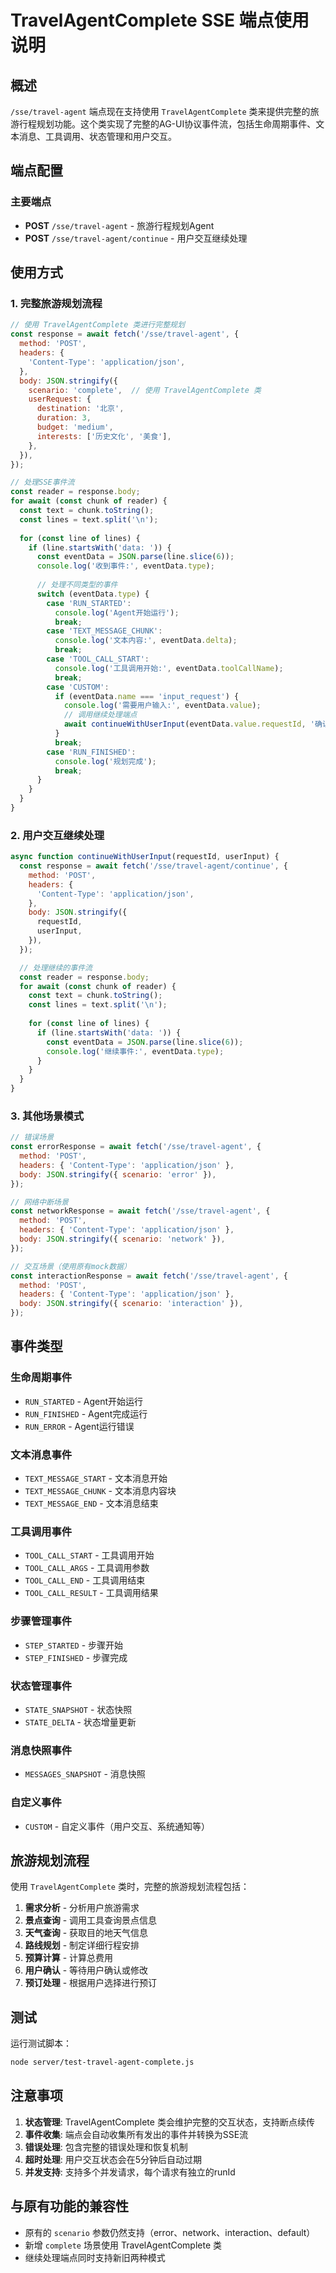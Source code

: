 # TravelAgentComplete SSE 端点使用说明

## 概述

`/sse/travel-agent` 端点现在支持使用 `TravelAgentComplete` 类来提供完整的旅游行程规划功能。这个类实现了完整的AG-UI协议事件流，包括生命周期事件、文本消息、工具调用、状态管理和用户交互。

## 端点配置

### 主要端点

- **POST** `/sse/travel-agent` - 旅游行程规划Agent
- **POST** `/sse/travel-agent/continue` - 用户交互继续处理

## 使用方式

### 1. 完整旅游规划流程

```javascript
// 使用 TravelAgentComplete 类进行完整规划
const response = await fetch('/sse/travel-agent', {
  method: 'POST',
  headers: {
    'Content-Type': 'application/json',
  },
  body: JSON.stringify({
    scenario: 'complete',  // 使用 TravelAgentComplete 类
    userRequest: {
      destination: '北京',
      duration: 3,
      budget: 'medium',
      interests: ['历史文化', '美食'],
    },
  }),
});

// 处理SSE事件流
const reader = response.body;
for await (const chunk of reader) {
  const text = chunk.toString();
  const lines = text.split('\n');
  
  for (const line of lines) {
    if (line.startsWith('data: ')) {
      const eventData = JSON.parse(line.slice(6));
      console.log('收到事件:', eventData.type);
      
      // 处理不同类型的事件
      switch (eventData.type) {
        case 'RUN_STARTED':
          console.log('Agent开始运行');
          break;
        case 'TEXT_MESSAGE_CHUNK':
          console.log('文本内容:', eventData.delta);
          break;
        case 'TOOL_CALL_START':
          console.log('工具调用开始:', eventData.toolCallName);
          break;
        case 'CUSTOM':
          if (eventData.name === 'input_request') {
            console.log('需要用户输入:', eventData.value);
            // 调用继续处理端点
            await continueWithUserInput(eventData.value.requestId, '确认并预订');
          }
          break;
        case 'RUN_FINISHED':
          console.log('规划完成');
          break;
      }
    }
  }
}
```

### 2. 用户交互继续处理

```javascript
async function continueWithUserInput(requestId, userInput) {
  const response = await fetch('/sse/travel-agent/continue', {
    method: 'POST',
    headers: {
      'Content-Type': 'application/json',
    },
    body: JSON.stringify({
      requestId,
      userInput,
    }),
  });

  // 处理继续的事件流
  const reader = response.body;
  for await (const chunk of reader) {
    const text = chunk.toString();
    const lines = text.split('\n');
    
    for (const line of lines) {
      if (line.startsWith('data: ')) {
        const eventData = JSON.parse(line.slice(6));
        console.log('继续事件:', eventData.type);
      }
    }
  }
}
```

### 3. 其他场景模式

```javascript
// 错误场景
const errorResponse = await fetch('/sse/travel-agent', {
  method: 'POST',
  headers: { 'Content-Type': 'application/json' },
  body: JSON.stringify({ scenario: 'error' }),
});

// 网络中断场景
const networkResponse = await fetch('/sse/travel-agent', {
  method: 'POST',
  headers: { 'Content-Type': 'application/json' },
  body: JSON.stringify({ scenario: 'network' }),
});

// 交互场景（使用原有mock数据）
const interactionResponse = await fetch('/sse/travel-agent', {
  method: 'POST',
  headers: { 'Content-Type': 'application/json' },
  body: JSON.stringify({ scenario: 'interaction' }),
});
```

## 事件类型

### 生命周期事件

- `RUN_STARTED` - Agent开始运行
- `RUN_FINISHED` - Agent完成运行
- `RUN_ERROR` - Agent运行错误

### 文本消息事件

- `TEXT_MESSAGE_START` - 文本消息开始
- `TEXT_MESSAGE_CHUNK` - 文本消息内容块
- `TEXT_MESSAGE_END` - 文本消息结束

### 工具调用事件

- `TOOL_CALL_START` - 工具调用开始
- `TOOL_CALL_ARGS` - 工具调用参数
- `TOOL_CALL_END` - 工具调用结束
- `TOOL_CALL_RESULT` - 工具调用结果

### 步骤管理事件

- `STEP_STARTED` - 步骤开始
- `STEP_FINISHED` - 步骤完成

### 状态管理事件

- `STATE_SNAPSHOT` - 状态快照
- `STATE_DELTA` - 状态增量更新

### 消息快照事件

- `MESSAGES_SNAPSHOT` - 消息快照

### 自定义事件

- `CUSTOM` - 自定义事件（用户交互、系统通知等）

## 旅游规划流程

使用 `TravelAgentComplete` 类时，完整的旅游规划流程包括：

1. **需求分析** - 分析用户旅游需求
2. **景点查询** - 调用工具查询景点信息
3. **天气查询** - 获取目的地天气信息
4. **路线规划** - 制定详细行程安排
5. **预算计算** - 计算总费用
6. **用户确认** - 等待用户确认或修改
7. **预订处理** - 根据用户选择进行预订

## 测试

运行测试脚本：

```bash
node server/test-travel-agent-complete.js
```

## 注意事项

1. **状态管理**: TravelAgentComplete 类会维护完整的交互状态，支持断点续传
2. **事件收集**: 端点会自动收集所有发出的事件并转换为SSE流
3. **错误处理**: 包含完整的错误处理和恢复机制
4. **超时处理**: 用户交互状态会在5分钟后自动过期
5. **并发支持**: 支持多个并发请求，每个请求有独立的runId

## 与原有功能的兼容性

- 原有的 `scenario` 参数仍然支持（error、network、interaction、default）
- 新增 `complete` 场景使用 TravelAgentComplete 类
- 继续处理端点同时支持新旧两种模式 